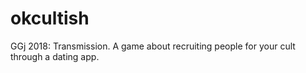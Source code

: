 # okcultish
GGj 2018: Transmission. A game about recruiting people for your cult through a dating app.
